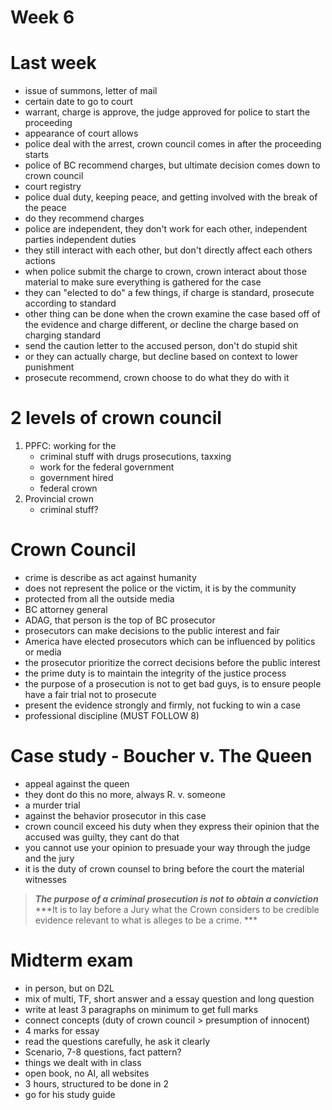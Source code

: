 # Week 6 

# Last week
-  issue of summons, letter of mail
-  certain date to go to court
-  warrant, charge is approve, the judge approved for police to start the proceeding
-  appearance of court allows
-  police deal with the arrest, crown council comes in after the proceeding starts
-  police of BC recommend charges, but ultimate decision comes down to crown council
-  court registry 
- police dual duty, keeping peace, and getting involved with the break of the peace 
- do they recommend charges
- police are independent, they don't work for each other, independent parties independent duties
- they still interact with each other, but don't directly affect each others actions
- when police submit the charge to crown, crown interact about those material to make sure everything is gathered for the case
- they can "elected to do" a few things, if charge is standard, prosecute according to standard
- other thing can be done when the crown examine the case based off of the evidence and charge different, or decline the charge based on charging standard 
- send the caution letter to the accused person, don't do stupid shit 
- or they can actually charge, but decline based on context to lower punishment
- prosecute recommend, crown choose to do what they do with it 


# 2 levels of crown council
1. PPFC: working for the 
	- criminal stuff with drugs prosecutions, taxxing
	- work for the federal government
	- government hired
	- federal crown
2. Provincial crown
	- criminal stuff?

# Crown Council
- crime is describe as act against humanity
- does not represent the police or the victim, it is by the community
- protected from all the outside media
- BC attorney general
- ADAG, that person is the top of BC prosecutor
- prosecutors can make decisions to the public interest and fair
- America have elected prosecutors which can be influenced by politics or media
- the prosecutor prioritize the correct decisions before the public interest
- the prime duty is to maintain the integrity of the justice process
- the purpose of a prosecution is not to get bad guys, is to ensure people have a fair trial not to prosecute 
- present the evidence strongly and firmly, not fucking to win a case
- professional discipline (MUST FOLLOW 8)

# Case study - Boucher v. The Queen
- appeal against the queen
- they dont do this no more, always R. v. someone
- a murder trial
- against the behavior prosecutor in this case
- crown council exceed his duty when they express their opinion that the accused was guilty, they cant do that 
- you cannot use your opinion to presuade your way through the judge and the jury 
- it is the duty of crown counsel to bring before the court the material witnesses
>***The purpose of a criminal prosecution is not to obtain a conviction***
>***It is to lay before a Jury what the Crown considers to be credible evidence relevant to what is alleges to be a crime. ***

# Midterm exam
- in person, but on D2L
- mix of multi, TF,  short answer and a essay question and long question
- write at least 3 paragraphs on minimum to get full marks
- connect concepts (duty of crown council > presumption of innocent)
- 4 marks for essay
- read the questions carefully, he ask it clearly
- Scenario, 7-8 questions, fact pattern?
- things we dealt with in class
- open book, no AI, all websites
- 3 hours, structured to be done in 2 
- go for his study guide 